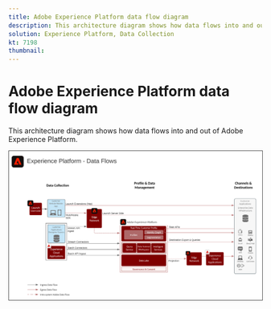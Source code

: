 ```yaml
---
title: Adobe Experience Platform data flow diagram
description: This architecture diagram shows how data flows into and out of Adobe Experience Platform.
solution: Experience Platform, Data Collection
kt: 7198
thumbnail: 
---
```


# Adobe Experience Platform data flow diagram

This architecture diagram shows how data flows into and out of Adobe Experience Platform.

<img src="assets/aepdataflow.svg" alt="Experience Platform Data Flow" style="border:1px solid #4a4a4a"/>